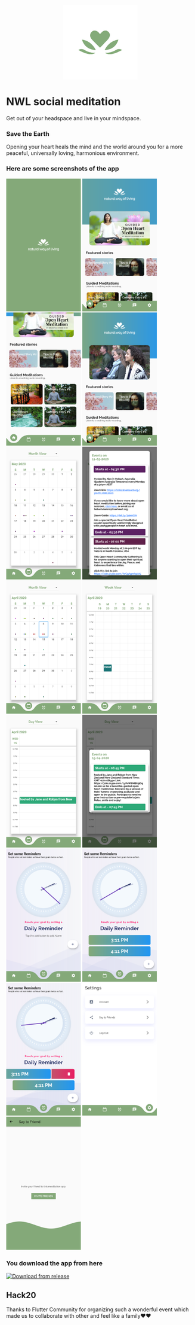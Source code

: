 
<p align="center">
  <img width="200" height="200" src="https://github.com/lotusgraham/MeditationApp123/blob/master/asset/img/logo-with-text.png?raw=true">
</p>

# NWL social meditation
Get out of your headspace and live in your mindspace.

### Save the Earth 
Opening your heart heals the mind and the world around you for a more peaceful, universally loving, harmonious environment.

### Here are some screenshots of the app

<div>
<img src='demo/1.png' width='200'>
<img src='demo/2.png' width='200'>
<img src='demo/3.png' width='200'>
<img src='demo/4.png' width='200'>
<img src='demo/5.png' width='200'>
<img src='demo/6.png' width='200'>
<img src='demo/7.png' width='200'>
<img src='demo/8.png' width='200'>
<img src='demo/9.png' width='200'>
<img src='demo/10.png' width='200'>
<img src='demo/11.png' width='200'>
<img src='demo/12.png' width='200'>
<img src='demo/13.png' width='200'>
<img src='demo/14.png' width='200'>
<img src='demo/15.png' width='200'>
</div>

### You download the app from here
<a href=''>
<img alt='Download from release' src='https://www.inspirefm.org/wp-content/uploads/button-apk.png' width=200>
</a>

## Hack20
Thanks to Flutter Community for organizing such a wonderful event which made us to collaborate with other and feel like a family❤❤  